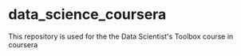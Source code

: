 data_science_coursera
=====================

This repository is used for the the Data Scientist's Toolbox course in coursera
